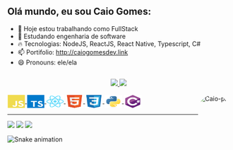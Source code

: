 ## Olá mundo, eu sou Caio Gomes:
- 🔭 Hoje estou trabalhando como FullStack
- 🌱 Estudando engenharia de software
- 🔥 Tecnologias: NodeJS, ReactJS, React Native, Typescript, C#
- 📫 Portifolio: http://caiogomesdev.link
- 😄 Pronouns: ele/ela

##

<div align="center">
  <a href="https://github.com/caiogomesdev">
  <img height="180em" src="https://github-readme-stats.vercel.app/api?username=caiogomesdev&show_icons=true&theme=dracula&include_all_commits=true&count_private=true"/>
  <img height="180em" src="https://github-readme-stats.vercel.app/api/top-langs/?username=caiogomesdev&layout=compact&langs_count=7&theme=dracula"/>
</div>
  
<div style="display: inline_block"><br>
  <img align="center" alt="Caio-Js" height="30" width="40" src="https://raw.githubusercontent.com/devicons/devicon/master/icons/javascript/javascript-plain.svg">
  <img align="center" alt="Caio-Ts" height="30" width="40" src="https://raw.githubusercontent.com/devicons/devicon/master/icons/typescript/typescript-plain.svg">
  <img align="center" alt="Caio-React" height="30" width="40" src="https://raw.githubusercontent.com/devicons/devicon/master/icons/react/react-original.svg">
  <img align="center" alt="Caio-HTML" height="30" width="40" src="https://raw.githubusercontent.com/devicons/devicon/master/icons/html5/html5-original.svg">
  <img align="center" alt="Caio-CSS" height="30" width="40" src="https://raw.githubusercontent.com/devicons/devicon/master/icons/css3/css3-original.svg">
  <img align="center" alt="Caio-Python" height="30" width="40" src="https://raw.githubusercontent.com/devicons/devicon/master/icons/python/python-original.svg">
  <img align="center" alt="Caio-Csharp" height="30" width="40" src="https://raw.githubusercontent.com/devicons/devicon/master/icons/csharp/csharp-original.svg">
  
  <img align="right" alt="Caio-pic" height="150" style="border-radius:50px;" src="https://caiogomesdev.link/static/media/PERFIL3.bd49ac9de62c09b15e27.jpg">
</div>
  
---
  
<div> 

  <a href="https://www.instagram.com/maisumprogrogramador/" target="_blank"><img src="https://img.shields.io/badge/-Instagram-%23E4405F?style=for-the-badge&logo=instagram&logoColor=white" target="_blank"></a>
<a href = "mailto:caiogomesdev64@gmail.com"><img src="https://img.shields.io/badge/-Gmail-%23333?style=for-the-badge&logo=gmail&logoColor=white" target="_blank"></a>
<a href="https://www.linkedin.com/in/caiogomesdev" target="_blank"><img src="https://img.shields.io/badge/-LinkedIn-%230077B5?style=for-the-badge&logo=linkedin&logoColor=white" target="_blank"></a> 
 
  
![Snake animation](https://github.com/caiogomesdev/caiogomesdev/blob/output/github-contribution-grid-snake.svg)
</div>
